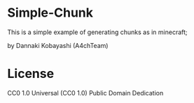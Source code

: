 # Simple-Chunk
This is a simple example of generating chunks as in minecraft;

by Dannaki Kobayashi (A4chTeam)

# License
CC0 1.0 Universal (CC0 1.0)
Public Domain Dedication 
